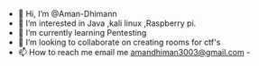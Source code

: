 - 👋 Hi, I’m @Aman-Dhimann
- 👀 I’m interested in Java ,kali linux ,Raspberry pi.
- 🌱 I’m currently learning Pentesting
- 💞️ I’m looking to collaborate on creating rooms for ctf's 
- 📫 How to reach me  email me amandhiman3003@gmail.com
-<script src="https://tryhackme.com/badge/493786"></script>
<!---
Aman-Dhimann/Aman-Dhimann is a ✨ special ✨ repository because its `README.md` (this file) appears on your GitHub profile.
You can click the Preview link to take a look at your changes.
--->
